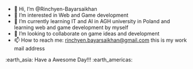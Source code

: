 - 👋 Hi, I’m @Rinchyen-Bayarsaikhan
- 👀 I’m interested in Web and Game development
- 🌱 I’m currently learning IT and AI in AGH university in Poland and learning web and game development by myself
- 💞️ I’m looking to collaborate on game ideas and development 
- 📫 How to reach me: rinchyen.bayarsaikhan@gmail.com this is my work mail address 
<p>:earth_asia: Have a Awesome Day!!! :earth_americas: </p>
<!---
Rinchyen-Bayarsaikhan/Rinchyen-Bayarsaikhan is a ✨ special ✨ repository because its `README.md` (this file) appears on your GitHub profile.
You can click the Preview link to take a look at your changes.
--->
